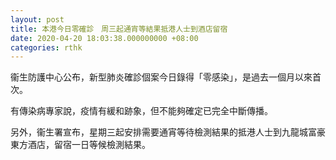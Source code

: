 ```yaml
---
layout: post
title: 本港今日零確診　周三起通宵等結果抵港人士到酒店留宿
date: 2020-04-20 18:03:38.000000000 +08:00
categories: rthk
---
```


衞生防護中心公布，新型肺炎確診個案今日錄得「零感染」，是過去一個月以來首次。

有傳染病專家說，疫情有緩和跡象，但不能夠確定已完全中斷傳播。

另外，衞生署宣布，星期三起安排需要通宵等待檢測結果的抵港人士到九龍城富豪東方酒店，留宿一日等候檢測結果。
